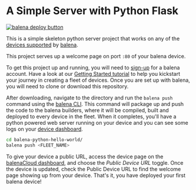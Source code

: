 # A Simple Server with Python Flask

[![balena deploy button](https://www.balena.io/deploy.svg)](https://dashboard.balena-cloud.com/deploy?repoUrl=https://github.com/balena-io-examples/balena-python-hello-world)

This is a simple skeleton python server project that works on any of the [devices supported][devices-supported] by [balena][balena-link].

This project serves up a welcome page on port `:80` of your balena device.

To get this project up and running, you will need to [sign-up][signup-page] for a balena account. Have a look at our [Getting Started tutorial][gettingStarted-link] to help you kickstart your journey in creating a fleet of devices. Once you are set up with balena, you will need to clone or download this repository. 

After downloading, navigate to the directory and run the `balena push` command using the [balena CLI][balena-cli]. This command will package up and push the code to the balena builders, where it will be compiled, built and deployed to every device in the fleet. When it completes, you'll have a python powered web server running on your device and you can see some logs on your [device dashboard][balena-dashboard].

```bash
cd balena-python-hello-world/
balena push <FLEET_NAME>
```

To give your device a public URL, access the device page on the [balenaCloud dashboard][balena-dashboard], and choose the _Public Device URL_ toggle. Once the device is updated, check the Public Device URL to find the welcome page showing up from your device. That's it, you have deployed your first balena device!


[balena-cli]:https://www.balena.io/docs/reference/cli/
[balena-dashboard]:https://dashboard.balena-cloud.com/
[balena-link]:https://balena.io/ 
[devices-supported]:https://www.balena.io/docs/reference/hardware/devices/
[gettingStarted-link]:https://www.balena.io/docs/learn/getting-started/raspberrypi3/python/
[signup-page]:https://dashboard.balena-cloud.com/signup
